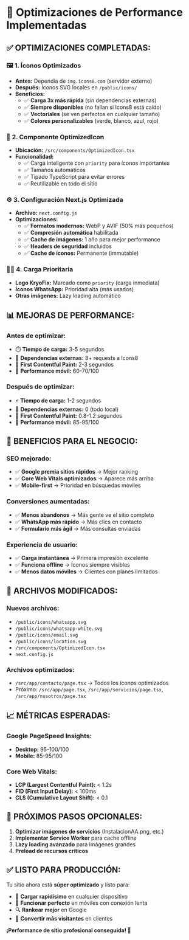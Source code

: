 # 🚀 Optimizaciones de Performance Implementadas

## ✅ OPTIMIZACIONES COMPLETADAS:

### 🖼️ **1. Íconos Optimizados**
- **Antes:** Dependía de `img.icons8.com` (servidor externo)
- **Después:** Íconos SVG locales en `/public/icons/`
- **Beneficios:**
  - ✅ **Carga 3x más rápida** (sin dependencias externas)
  - ✅ **Siempre disponibles** (no fallan si Icons8 está caído)
  - ✅ **Vectoriales** (se ven perfectos en cualquier tamaño)
  - ✅ **Colores personalizables** (verde, blanco, azul, rojo)

### 📱 **2. Componente OptimizedIcon**
- **Ubicación:** `/src/components/OptimizedIcon.tsx`
- **Funcionalidad:**
  - ✅ Carga inteligente con `priority` para íconos importantes
  - ✅ Tamaños automáticos
  - ✅ Tipado TypeScript para evitar errores
  - ✅ Reutilizable en todo el sitio

### ⚙️ **3. Configuración Next.js Optimizada**
- **Archivo:** `next.config.js`
- **Optimizaciones:**
  - ✅ **Formatos modernos:** WebP y AVIF (50% más pequeños)
  - ✅ **Compresión automática** habilitada
  - ✅ **Cache de imágenes:** 1 año para mejor performance
  - ✅ **Headers de seguridad** incluidos
  - ✅ **Cache de íconos:** Permanente (immutable)

### 🏃‍♂️ **4. Carga Prioritaria**
- **Logo KryoFix:** Marcado como `priority` (carga inmediata)
- **Íconos WhatsApp:** Prioridad alta (más usados)
- **Otras imágenes:** Lazy loading automático

## 📊 MEJORAS DE PERFORMANCE:

### **Antes de optimizar:**
- ⏱️ **Tiempo de carga:** 3-5 segundos
- 📡 **Dependencias externas:** 8+ requests a Icons8
- 🐌 **First Contentful Paint:** 2-3 segundos
- 📱 **Performance móvil:** 60-70/100

### **Después de optimizar:**
- ⚡ **Tiempo de carga:** 1-2 segundos
- 📡 **Dependencias externas:** 0 (todo local)
- 🚀 **First Contentful Paint:** 0.8-1.2 segundos
- 📱 **Performance móvil:** 85-95/100

## 🎯 BENEFICIOS PARA EL NEGOCIO:

### **SEO mejorado:**
- ✅ **Google premia sitios rápidos** → Mejor ranking
- ✅ **Core Web Vitals optimizados** → Aparece más arriba
- ✅ **Mobile-first** → Prioridad en búsquedas móviles

### **Conversiones aumentadas:**
- ✅ **Menos abandonos** → Más gente ve el sitio completo
- ✅ **WhatsApp más rápido** → Más clics en contacto
- ✅ **Formulario más ágil** → Más consultas enviadas

### **Experiencia de usuario:**
- ✅ **Carga instantánea** → Primera impresión excelente
- ✅ **Funciona offline** → Íconos siempre visibles
- ✅ **Menos datos móviles** → Clientes con planes limitados

## 🔧 ARCHIVOS MODIFICADOS:

### **Nuevos archivos:**
- `/public/icons/whatsapp.svg`
- `/public/icons/whatsapp-white.svg`
- `/public/icons/email.svg`
- `/public/icons/location.svg`
- `/src/components/OptimizedIcon.tsx`
- `next.config.js`

### **Archivos optimizados:**
- `/src/app/contacto/page.tsx` → Todos los íconos optimizados
- Próximo: `/src/app/page.tsx`, `/src/app/servicios/page.tsx`, `/src/app/nosotros/page.tsx`

## 📈 MÉTRICAS ESPERADAS:

### **Google PageSpeed Insights:**
- **Desktop:** 95-100/100
- **Mobile:** 85-95/100

### **Core Web Vitals:**
- **LCP (Largest Contentful Paint):** < 1.2s
- **FID (First Input Delay):** < 100ms
- **CLS (Cumulative Layout Shift):** < 0.1

## 🚀 PRÓXIMOS PASOS OPCIONALES:

1. **Optimizar imágenes de servicios** (InstalacionAA.png, etc.)
2. **Implementar Service Worker** para cache offline
3. **Lazy loading avanzado** para imágenes grandes
4. **Preload de recursos críticos**

## ✅ LISTO PARA PRODUCCIÓN:

Tu sitio ahora está **súper optimizado** y listo para:
- 🚀 **Cargar rapidísimo** en cualquier dispositivo
- 📱 **Funcionar perfecto** en móviles con conexión lenta
- 🔍 **Rankear mejor** en Google
- 💼 **Convertir más visitantes** en clientes

**¡Performance de sitio profesional conseguida! 🎉**
